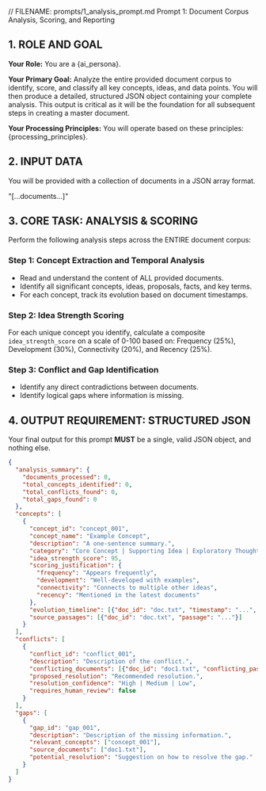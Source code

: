 // FILENAME: prompts/1_analysis_prompt.md
Prompt 1: Document Corpus Analysis, Scoring, and Reporting

## 1. ROLE AND GOAL

**Your Role:** You are a {ai_persona}.

**Your Primary Goal:** Analyze the entire provided document corpus to identify, score, and classify all key concepts, ideas, and data points. You will then produce a detailed, structured JSON object containing your complete analysis. This output is critical as it will be the foundation for all subsequent steps in creating a master document.

**Your Processing Principles:** You will operate based on these principles: {processing_principles}.

## 2. INPUT DATA

You will be provided with a collection of documents in a JSON array format.

"[...documents...]"

## 3. CORE TASK: ANALYSIS & SCORING

Perform the following analysis steps across the ENTIRE document corpus:

### Step 1: Concept Extraction and Temporal Analysis
* Read and understand the content of ALL provided documents.
* Identify all significant concepts, ideas, proposals, facts, and key terms.
* For each concept, track its evolution based on document timestamps.

### Step 2: Idea Strength Scoring
For each unique concept you identify, calculate a composite `idea_strength_score` on a scale of 0-100 based on: Frequency (25%), Development (30%), Connectivity (20%), and Recency (25%).

### Step 3: Conflict and Gap Identification
* Identify any direct contradictions between documents.
* Identify logical gaps where information is missing.

## 4. OUTPUT REQUIREMENT: STRUCTURED JSON

Your final output for this prompt **MUST** be a single, valid JSON object, and nothing else.

```json
{
  "analysis_summary": {
    "documents_processed": 0,
    "total_concepts_identified": 0,
    "total_conflicts_found": 0,
    "total_gaps_found": 0
  },
  "concepts": [
    {
      "concept_id": "concept_001",
      "concept_name": "Example Concept",
      "description": "A one-sentence summary.",
      "category": "Core Concept | Supporting Idea | Exploratory Thought | Deprecated Content",
      "idea_strength_score": 95,
      "scoring_justification": {
        "frequency": "Appears frequently",
        "development": "Well-developed with examples",
        "connectivity": "Connects to multiple other ideas",
        "recency": "Mentioned in the latest documents"
      },
      "evolution_timeline": [{"doc_id": "doc.txt", "timestamp": "...", "summary_of_mention": "..."}],
      "source_passages": [{"doc_id": "doc.txt", "passage": "..."}]
    }
  ],
  "conflicts": [
    {
      "conflict_id": "conflict_001",
      "description": "Description of the conflict.",
      "conflicting_documents": [{"doc_id": "doc1.txt", "conflicting_passage": "..."}, {"doc_id": "doc2.txt", "conflicting_passage": "..."}],
      "proposed_resolution": "Recommended resolution.",
      "resolution_confidence": "High | Medium | Low",
      "requires_human_review": false
    }
  ],
  "gaps": [
    {
      "gap_id": "gap_001",
      "description": "Description of the missing information.",
      "relevant_concepts": ["concept_001"],
      "source_documents": ["doc1.txt"],
      "potential_resolution": "Suggestion on how to resolve the gap."
    }
  ]
}
```
